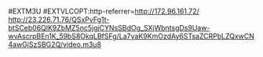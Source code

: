 #EXTM3U
#EXTVLCOPT:http-referrer=http://172.96.161.72/
http://23.226.71.76/QSxPvFg1t-btSCeb06QlK9ZbMZ5nc5jgjCYNsSBdOg_SXjWbntsgDs9Uaw-wvAscrpBEn1K_59bS8OkqLBfSFg/La7yaK9KmOzdAy6STsaZCRPbLZQxwCN4awGjSzSBG2Q/video.m3u8
